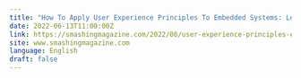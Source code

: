 ```yaml
---
title: "How To Apply User Experience Principles To Embedded Systems: Learnings From The Field"
date: 2022-06-13T11:00:00Z
link: https://smashingmagazine.com/2022/06/user-experience-principles-embedded-systems/?utm_medium=RSS&utm_source=news.12bit.vn
site: www.smashingmagazine.com
language: English
draft: false
---
```

